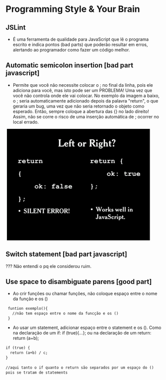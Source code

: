 # Programming Style & Your Brain

## JSLint

* É uma ferramenta de qualidade para JavaScript que lê o programa escrito e indica pontos (bad parts) que poderão resultar em erros, alertando ao programador como fazer um código melhor.

## Automatic semicolon insertion [bad part javascript]

  * Permite que você não necessite colocar o ; no final da linha, pois ele adiciona para você, mas isto pode ser um PROBLEMA! Uma vez que você não controla onde ele vai colocar.
  No exemplo da imagem a baixo, o ; seria automaticamente adicionado depois da palavra "return", o que geraria um bug, uma vez que não seria retornado o objeto como esperado. Então, sempre coloque a abertura das  {} no lado direito! Assim, não se corre o risco de uma inserção automática de ; ocorrer no local errado.

  ![umagem de javascript](img/img1.png)

 

## Switch statement [bad part javascript]
??? Não entendi o pq ele considerou ruim.

## Use space to disambiguate parens [good part]

  * Ao crir funções ou chamar funções, não coloque espaço entre o nome da função e os ()
 
 ```
  funtion exemplo(){
    //não tem espaço entre o nome da funcção e os ()
  }
 ```

  * Ao usar um statement, adicionar espaço entre o statement e os (). Como na declaração de um if: if (true){...}; ou na declaração de um return: return (a+b);

  ```
  if (true) {
    return (a+b) / c;  
  }

  //aqui tanto o if quanto o return são separados por um espaço do () pois se tratam de statements
  
  ```